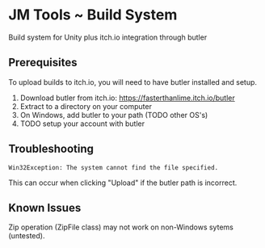 # JM Tools ~ Build System

Build system for Unity plus itch.io integration through butler

## Prerequisites

To upload builds to itch.io, you will need to have butler installed and setup.

1. Download butler from itch.io: https://fasterthanlime.itch.io/butler
2. Extract to a directory on your computer
3. On Windows, add butler to your path (TODO other OS's)
4. TODO setup your account with butler

## Troubleshooting

`Win32Exception: The system cannot find the file specified.`

This can occur when clicking "Upload" if the butler path is incorrect.

## Known Issues

Zip operation (ZipFile class) may not work on non-Windows sytems (untested).
